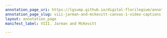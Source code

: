 ```yaml
---
annotation_page_uri: https://lgsump.github.io/digital-florilegium/annotations/viii-jarman-and-mckevitt-canvas-1-video-captions.json
annotation_page_slug: viii-jarman-and-mckevitt-canvas-1-video-captions
layout: annotation_page
manifest_label: VIII. Jarman and McKevitt

---
```


